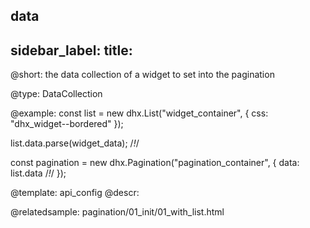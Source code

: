 data
---
sidebar_label: 
title: 
---          

@short: 
the data collection of a widget to set into the pagination




@type: DataCollection

@example: 
const list = new dhx.List("widget_container", {
    css: "dhx_widget--bordered"
});

list.data.parse(widget_data); /*!*/

const pagination = new dhx.Pagination("pagination_container", {
    data: list.data /*!*/
});


@template:	api_config
@descr: 


@relatedsample:
pagination/01_init/01_with_list.html
